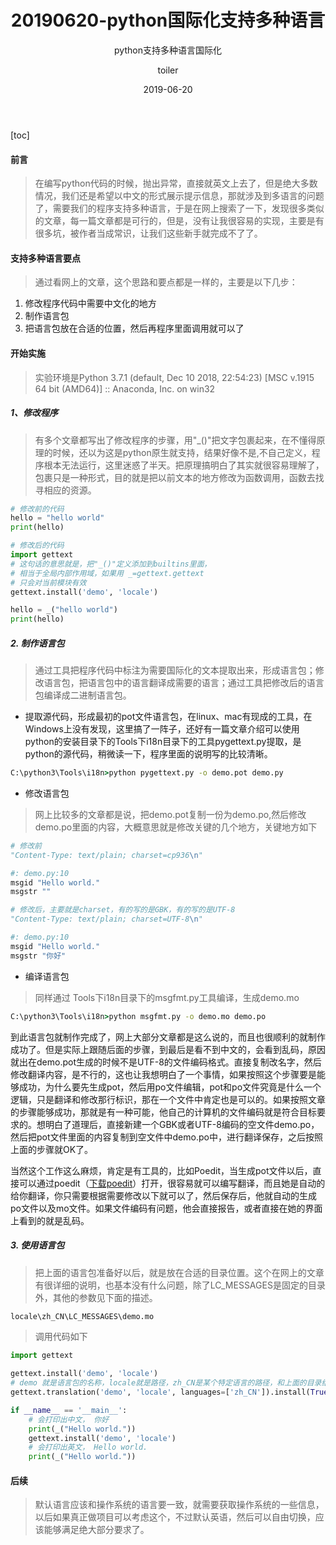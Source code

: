 ﻿---
layout:     post
title:      20190620-python国际化支持多种语言
subtitle:   python支持多种语言国际化
date:       2019-06-20
author:     toiler
header-img: img/post-bg-ios9-web.jpg
catalog: true
tags:
    - 学习笔记
    - 工具
---
[toc]
#### 前言
> 在编写python代码的时候，抛出异常，直接就英文上去了，但是绝大多数情况，我们还是希望以中文的形式展示提示信息，那就涉及到多语言的问题了，需要我们的程序支持多种语言，于是在网上搜索了一下，发现很多类似的文章，每一篇文章都是可行的，但是，没有让我很容易的实现，主要是有很多坑，被作者当成常识，让我们这些新手就完成不了了。

#### 支持多种语言要点
> 通过看网上的文章，这个思路和要点都是一样的，主要是以下几步：

1. 修改程序代码中需要中文化的地方
2. 制作语言包
3. 把语言包放在合适的位置，然后再程序里面调用就可以了

#### 开始实施
>实验环境是Python 3.7.1 (default, Dec 10 2018, 22:54:23) [MSC v.1915 64 bit (AMD64)] :: Anaconda, Inc. on win32

##### 1、修改程序
> 有多个文章都写出了修改程序的步骤，用"_()"把文字包裹起来，在不懂得原理的时候，还以为这是python原生就支持，结果好像不是,不自己定义，程序根本无法运行，这里迷惑了半天。把原理搞明白了其实就很容易理解了，包裹只是一种形式，目的就是把以前文本的地方修改为函数调用，函数去找寻相应的资源。

```python
# 修改前的代码
hello = "hello world"
print(hello)
```
```python
# 修改后的代码
import gettext
# 这句话的意思就是，把"_()"定义添加到builtins里面，
# 相当于全局内部作用域，如果用 _=gettext.gettext
# 只会对当前模块有效
gettext.install('demo', 'locale')

hello = _("hello world")
print(hello)
```

##### 2. 制作语言包
> 通过工具把程序代码中标注为需要国际化的文本提取出来，形成语言包；修改语言包，把语言包中的语言翻译成需要的语言；通过工具把修改后的语言包编译成二进制语言包。

- 提取源代码，形成最初的pot文件语言包，在linux、mac有现成的工具，在Windows上没有发现，这里搞了一阵子，还好有一篇文章介绍可以使用python的安装目录下的Tools下i18n目录下的工具pygettext.py提取，是python的源代码，稍微读一下，程序里面的说明写的比较清晰。
```cmd
C:\python3\Tools\i18n>python pygettext.py -o demo.pot demo.py
```
- 修改语言包
> 网上比较多的文章都是说，把demo.pot复制一份为demo.po,然后修改demo.po里面的内容，大概意思就是修改关键的几个地方，关键地方如下

```python
# 修改前
"Content-Type: text/plain; charset=cp936\n"

#: demo.py:10
msgid "Hello world."
msgstr ""
```
```python
# 修改后，主要就是charset，有的写的是GBK，有的写的是UTF-8
"Content-Type: text/plain; charset=UTF-8\n"

#: demo.py:10
msgid "Hello world."
msgstr "你好"
```

- 编译语言包
> 同样通过 Tools下i18n目录下的msgfmt.py工具编译，生成demo.mo

```cmd
C:\python3\Tools\i18n>python msgfmt.py -o demo.mo demo.po
```

到此语言包就制作完成了，网上大部分文章都是这么说的，而且也很顺利的就制作成功了。但是实际上跟随后面的步骤，到最后是看不到中文的，会看到乱码，原因就出在demo.pot生成的时候不是UTF-8的文件编码格式。直接复制改名字，然后修改翻译内容，是不行的，这也让我想明白了一个事情，如果按照这个步骤要是能够成功，为什么要先生成pot，然后用po文件编辑，pot和po文件究竟是什么一个逻辑，只是翻译和修改那行标识，那在一个文件中肯定也是可以的。如果按照文章的步骤能够成功，那就是有一种可能，他自己的计算机的文件编码就是符合目标要求的。想明白了道理后，直接新建一个GBK或者UTF-8编码的空文件demo.po，然后把pot文件里面的内容复制到空文件中demo.po中，进行翻译保存，之后按照上面的步骤就OK了。

当然这个工作这么麻烦，肯定是有工具的，比如Poedit，当生成pot文件以后，直接可以通过poedit（[下载poedit](https://poedit.net/)）打开，很容易就可以编写翻译，而且她是自动的给你翻译，你只需要根据需要修改以下就可以了，然后保存后，他就自动的生成po文件以及mo文件。如果文件编码有问题，他会直接报告，或者直接在她的界面上看到的就是乱码。

##### 3. 使用语言包
> 把上面的语言包准备好以后，就是放在合适的目录位置。这个在网上的文章有很详细的说明，也基本没有什么问题，除了LC_MESSAGES是固定的目录外，其他的参数见下面的描述。

```python
locale\zh_CN\LC_MESSAGES\demo.mo
```

> 调用代码如下

```python
import gettext

gettext.install('demo', 'locale')
# demo 就是语言包的名称，locale就是路径，zh_CN是某个特定语言的路径，和上面的目录结构一一对应
gettext.translation('demo', 'locale', languages=['zh_CN']).install(True)

if __name__ == '__main__':
    # 会打印出中文， 你好
    print(_("Hello world."))
    gettext.install('demo', 'locale')
    # 会打印出英文， Hello world.
    print(_("Hello world."))
```

#### 后续
> 默认语言应该和操作系统的语言要一致，就需要获取操作系统的一些信息，以后如果真正做项目可以考虑这个，不过默认英语，然后可以自由切换，应该能够满足绝大部分要求了。

